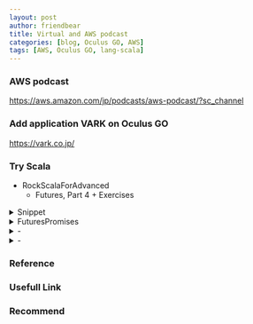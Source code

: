 ```yaml
---
layout: post
author: friendbear
title: Virtual and AWS podcast 
categories: [blog, Oculus GO, AWS]
tags: [AWS, Oculus GO, lang-scala]
---
```


### AWS podcast
<https://aws.amazon.com/jp/podcasts/aws-podcast/?sc_channel>

### Add application VARK on Oculus GO
<https://vark.co.jp/>

### Try Scala
- RockScalaForAdvanced
  - Futures, Part 4 + Exercises

<details>
<summary>Snippet</summary>
<pre>
<code>
#!/usr/bin/env amm
@main
def ThreadCommunicationPart3(args: String*) = {

</code>
</pre>
</details>

<details>
<summary>FuturesPromises</summary>
<pre>
<code>
#!/usr/bin/env amm
@main
def FuturesPromises(args: String*) = {
}
</code>
</pre>
</details>
<details>
<summary>-</summary>
<pre>
<code>
#!/usr/bin/env amm

@main
def FuturesPromisesSocialNetwork(args: String*) = {
}
</code>
</pre>
</details>
<details>
<summary>-</summary>
<pre>
<code>
#!/usr/bin/env amm

@main
def FuturesPromisesOnlineBanking(args: String*) = {
}

</code>
</pre>
</details>

### Reference

### Usefull Link

### Recommend
